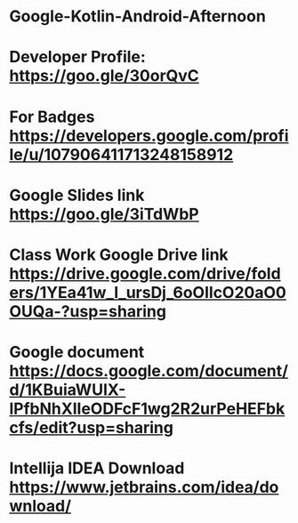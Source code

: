 # Google-Kotlin-Android-Afternoon
# Developer Profile: https://goo.gle/30orQvC
# For Badges https://developers.google.com/profile/u/107906411713248158912
# Google Slides link https://goo.gle/3iTdWbP
# Class Work Google Drive link https://drive.google.com/drive/folders/1YEa41w_l_ursDj_6oOIlcO20aO0OUQa-?usp=sharing
# Google document https://docs.google.com/document/d/1KBuiaWUIX-lPfbNhXlIeODFcF1wg2R2urPeHEFbkcfs/edit?usp=sharing
# Intellija IDEA Download  https://www.jetbrains.com/idea/download/


